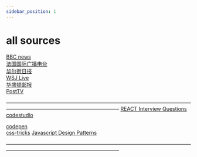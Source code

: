 ```yaml
---
sidebar_position: 1
---
```

# all sources

[BBC news](https://www.bbc.com/)  
[法国国际广播电台](https://www.rfi.fr/en/)  
[华尔街日报](https://www.wsj.com/)  
[WSJ Live](http://live.wsj.com)  
[华盛顿邮报](https://www.washingtonpost.com/)  
[PostTV](http://www.washingtonpost.com/posttv/page/posttv/homepage)

——————————————————————————————————————————————————————————
[REACT Interview Questions](https://github.com/sudheerj/reactjs-interview-questions)  
[codestudio](https://www.codingninjas.com/codestudio)

[codepen](https://codepen.io/trending)  
[css-tricks](https://css-tricks.com/archives/)
[Javascript Design Patterns](https://www.patterns.dev/posts/classic-design-patterns/)

——————————————————————————————————————————————————————————

